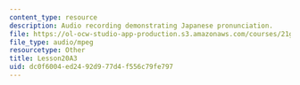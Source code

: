 ```yaml
---
content_type: resource
description: Audio recording demonstrating Japanese pronunciation.
file: https://ol-ocw-studio-app-production.s3.amazonaws.com/courses/21g-504-japanese-iv-spring-2009/dc0f6004ed2492d977d4f556c79fe797_Lesson20A3.mp3
file_type: audio/mpeg
resourcetype: Other
title: Lesson20A3
uid: dc0f6004-ed24-92d9-77d4-f556c79fe797
---
```

